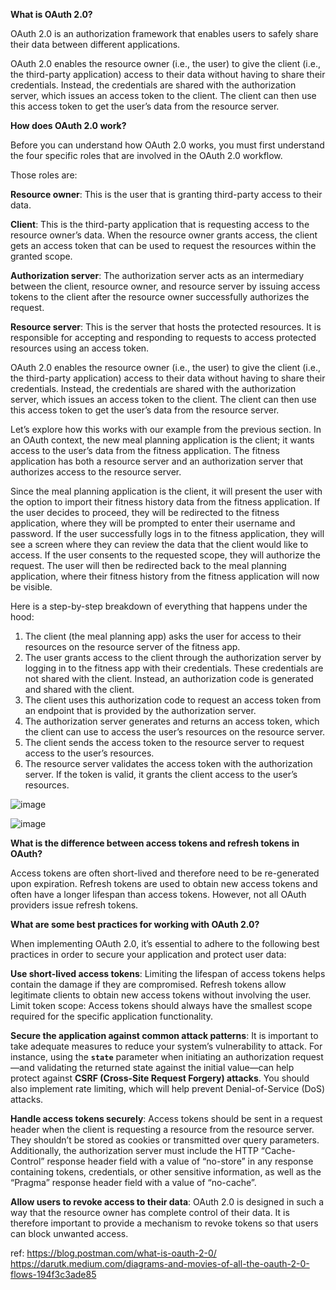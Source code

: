 **What is OAuth 2.0?**

OAuth 2.0 is an authorization framework that enables users to safely share their data between different 
applications.

OAuth 2.0 enables the resource owner (i.e., the user) to give the client (i.e., the third-party application) access
to their data without having to share their credentials. Instead, the credentials are shared with the authorization
server, which issues an access token to the client. The client can then use this access token to get the user’s
data from the resource server.

**How does OAuth 2.0 work?**

Before you can understand how OAuth 2.0 works, you must first understand the four specific roles that are involved 
in the OAuth 2.0 workflow. 

Those roles are:

**Resource owner**: This is the user that is granting third-party access to their data.

**Client**: This is the third-party application that is requesting access to the resource owner’s data. 
When the resource owner grants access, the client gets an access token that can be used to request the resources
within the granted scope.

**Authorization server**: The authorization server acts as an intermediary between the client, resource owner, 
and resource server by issuing access tokens to the client after the resource owner successfully authorizes the 
request.

**Resource server**: This is the server that hosts the protected resources. It is responsible for accepting and 
responding to requests to access protected resources using an access token.

OAuth 2.0 enables the resource owner (i.e., the user) to give the client (i.e., the third-party application) access
to their data without having to share their credentials. Instead, the credentials are shared with the authorization
server, which issues an access token to the client. The client can then use this access token to get the user’s
data from the resource server.


Let’s explore how this works with our example from the previous section. In an OAuth context, the new meal planning
application is the client; it wants access to the user’s data from the fitness application. The fitness application
has both a resource server and an authorization server that authorizes access to the resource server.

Since the meal planning application is the client, it will present the user with the option to import their fitness
history data from the fitness application. If the user decides to proceed, they will be redirected to the fitness application, where they will be prompted to enter their username and password. If the user successfully logs in to the fitness application, they will see a screen where they can review the data that the client would like to access. If the user consents to the requested scope, they will authorize the request. The user will then be redirected back to the meal planning application, where their fitness history from the fitness application will now be visible.

Here is a step-by-step breakdown of everything that happens under the hood:

1. The client (the meal planning app) asks the user for access to their resources on the resource server of the fitness app.
2. The user grants access to the client through the authorization server by logging in to the fitness app with their credentials. These credentials are not shared with the client. Instead, an authorization code is generated and shared with the client.
3. The client uses this authorization code to request an access token from an endpoint that is provided by the authorization server.
4. The authorization server generates and returns an access token, which the client can use to access the user’s resources on the resource server.
5. The client sends the access token to the resource server to request access to the user’s resources.
6. The resource server validates the access token with the authorization server. If the token is valid, it grants the client access to the user’s resources.


![image](https://github.com/user-attachments/assets/2806aa85-7391-4008-afaf-84dc0f870ef8)


![image](https://github.com/user-attachments/assets/342ea21e-5ea5-44e7-9c56-5ab80b948161)


**What is the difference between access tokens and refresh tokens in OAuth?**

Access tokens are often short-lived and therefore need to be re-generated upon expiration. Refresh tokens are used to obtain new access tokens and often have a longer lifespan than access tokens. However, not all OAuth providers issue refresh tokens.

**What are some best practices for working with OAuth 2.0?**

When implementing OAuth 2.0, it’s essential to adhere to the following best practices in order to secure your application and protect user data:


**Use short-lived access tokens**: Limiting the lifespan of access tokens helps contain the damage if they are compromised. Refresh tokens allow legitimate clients to obtain new access tokens without involving the user.
Limit token scope: Access tokens should always have the smallest scope required for the specific application functionality.

**Secure the application against common attack patterns**: It is important to take adequate measures to reduce your system’s vulnerability to attack. For instance, using the **`state`** parameter when initiating an authorization request—and validating the returned state against the initial value—can help protect against **CSRF (Cross-Site Request Forgery) attacks**. You should also implement rate limiting, which will help prevent Denial-of-Service (DoS) attacks.

**Handle access tokens securely**: Access tokens should be sent in a request header when the client is requesting a resource from the resource server. They shouldn’t be stored as cookies or transmitted over query parameters. Additionally, the authorization server must include the HTTP “Cache-Control” response header field with a value of “no-store” in any response containing tokens, credentials, or other sensitive information, as well as the “Pragma” response header field with a value of “no-cache”.

**Allow users to revoke access to their data**: OAuth 2.0 is designed in such a way that the resource owner has complete control of their data. It is therefore important to provide a mechanism to revoke tokens so that users can block unwanted access.



ref: 
https://blog.postman.com/what-is-oauth-2-0/
https://darutk.medium.com/diagrams-and-movies-of-all-the-oauth-2-0-flows-194f3c3ade85
